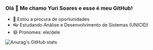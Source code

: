### Olá 👋 Me chamo Yuri Soares e esse é meu GitHub!


- 🔎 Estou a procura de oportunidades 
- 👓 Estudando Análise e Desenvolvimento de Sistemas (UNICID)
- 😄 Pronomes: ele/dele
 
![Anurag's GitHub stats](https://github-readme-stats.vercel.app/api?username=yusykes&show_icons=true&theme=github_dark)
